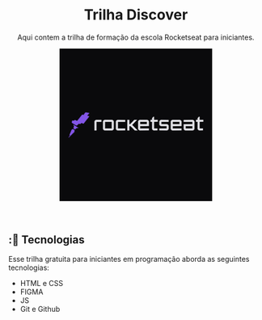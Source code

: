 <h1 align="center">Trilha Discover</h1>

<p align="center">
Aqui contem a trilha de formação da escola Rocketseat para iniciantes.
</p>

<p align="center">
  <img alt="rockteseat" src= ".github/preview.png" width="60%">
</p>

<br>


## :🚀 Tecnologias

Esse trilha gratuita para iniciantes em programação aborda  as seguintes tecnologias:

- HTML e CSS
- FIGMA
- JS
- Git e Github







